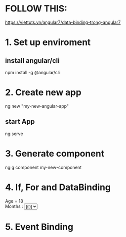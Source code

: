 # FOLLOW THIS:
https://viettuts.vn/angular7/data-binding-trong-angular7

# 1. Set up enviroment
  ## install angular/cli
  npm install -g @angular/cli

# 2. Create new app
  ng new "my-new-angular-app"
  ## start App
  ng serve 

# 3. Generate component
  ng g component my-new-component

# 4. If, For and DataBinding

<div *ngIf="showAge"> Age = 18 </div>

<div> Months : 
  <select> 
    <option *ngFor = "let i of months">{{i}}</option> 
  </select> 
</div> 

# 5. Event Binding

